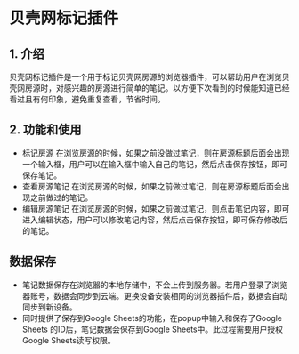 # 贝壳网标记插件
## 1. 介绍
贝壳网标记插件是一个用于标记贝壳网房源的浏览器插件，可以帮助用户在浏览贝壳网房源时，对感兴趣的房源进行简单的笔记。以方便下次看到的时候能知道已经看过且有何印象，避免重复查看，节省时间。

## 2. 功能和使用
- 标记房源
  在浏览房源的时候，如果之前没做过笔记，则在房源标题后面会出现一个输入框，用户可以在输入框中输入自己的笔记，然后点击保存按钮，即可保存笔记。
- 查看房源笔记
  在浏览房源的时候，如果之前做过笔记，则在房源标题后面会出现之前做过的笔记。
- 编辑房源笔记
  在浏览房源的时候，如果之前做过笔记，则点击笔记内容，即可进入编辑状态，用户可以修改笔记内容，然后点击保存按钮，即可保存修改后的笔记。

## 数据保存
- 笔记数据保存在浏览器的本地存储中，不会上传到服务器。若用户登录了浏览器账号，数据会同步到云端。更换设备安装相同的浏览器插件后，数据会自动同步到新设备。
- 同时提供了保存到Google Sheets的功能，在popup中输入和保存了Google Sheets 的ID后，笔记数据会保存到Google Sheets中。此过程需要用户授权Google Sheets读写权限。
